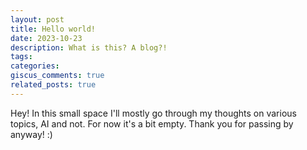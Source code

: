 ```yaml
---
layout: post
title: Hello world!
date: 2023-10-23
description: What is this? A blog?!
tags: 
categories:
giscus_comments: true
related_posts: true
---
```

Hey! In this small space I'll mostly go through my thoughts on various topics, AI and not. For now it's a bit empty. Thank you for passing by anyway! :)